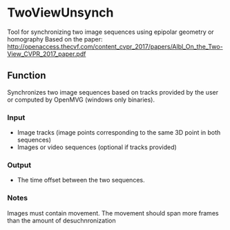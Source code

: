 # TwoViewUnsynch
Tool for synchronizing two image sequences using epipolar geometry or homography
Based on the paper:
http://openaccess.thecvf.com/content_cvpr_2017/papers/Albl_On_the_Two-View_CVPR_2017_paper.pdf
## Function
Synchronizes two image sequences based on tracks provided by the user or computed by OpenMVG (windows only binaries). 
### Input 
* Image tracks (image points corresponding to the same 3D point in both sequences)
* Images or video sequences (optional if tracks provided)
### Output
* The time offset between the two sequences.

### Notes
Images must contain movement. The movement should span more frames than the amount of desuchnronization
